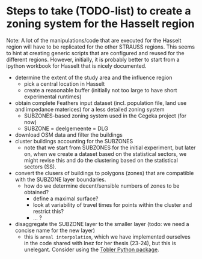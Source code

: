 # Steps to take (TODO-list) to create a zoning system for the Hasselt region

Note: A lot of the manipulations/code that are executed for the Hasselt region will have to be replicated for the other STRAUSS regions. This seems to hint at creating generic scripts that are configured and reused for the different regions. However, initially, it is probably better to start from a ipython workbook for Hasselt that is nicely documented. 

- determine the extent of the study area and the influence region
    - pick a central location in Hasselt
    - create a reasonable buffer (initially not too large to have short experimental runtimes)
- obtain complete Feathers input dataset (incl. population file, land use and impedance materices) for a less detailed zoning system
    - SUBZONES-based zoning system used in the Cegeka project (for now)
    - SUBZONE = deelgemeente = DLG 
- download OSM data and filter the buildings
- cluster buildings accounting for the SUBZONES 
    - note that we start from SUBZONES for the initial experiment, but later on, when we create a dataset based on the statistical sectors, we might revise this and do the clustering based on the statistical sectors (SS).
- convert the clusers of buildings to polygons (zones) that are compatible with the SUBZONE layer boundaries.
    - how do we determine decent/sensible numbers of zones to be obtained?
        - define a maximal surface?
        - look at variability of travel times for points within the cluster and restrict this?
        - ... ?
- disaggregate the SUBZONE layer to the smaller layer (todo: we need a concise name for the new layer)
    - this is `areal interpolation`, which we have implemented ourselves in the code shared with Inez for her thesis (23-24), but this is unelegant. Consider using the [Tobler Python package](https://github.com/pysal/tobler).